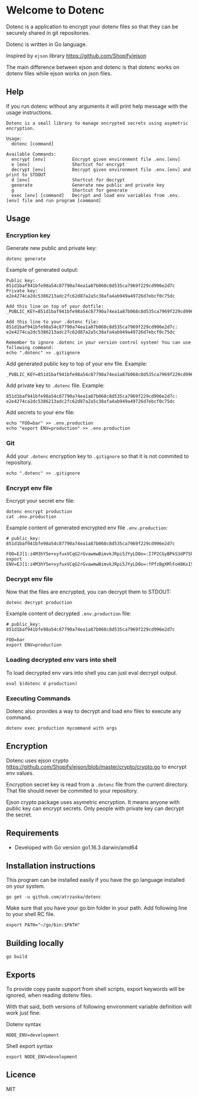 # Welcome to Dotenc

Dotenc is a application to encrypt your dotenv files
so that they can be securely shared in git repositories.

Dotenc is written in Go language.

Inspired by `ejson` library https://github.com/Shopify/ejson

The main difference between ejson and dotenc is that
dotenc works on dotenv files while ejson works on json files.

## Help

If you run dotenc without any arguments it will print help message with the usage instructions.

    Dotenc is a small library to manage encrypted secrets using asymetric encryption.

    Usage:
      dotenc [command]

    Available Commands:
      encrypt [env]          Encrypt given environment file .env.[env]
      e [env]                Shortcut for encrypt
      decrypt [env]          Decrypt given environment file .env.[env] and print to STDOUT
      d [env]                Shortcut for decrypt
      generate               Generate new public and private key
      g                      Shortcut for generate
      exec [env] [command]   Decrypt and load env variables from .env.[env] file and run program [command]

## Usage

### Encryption key

Generate new public and private key:

    dotenc generate

Example of generated output:

    Public key: 851d1baf941bfe98a54c87790a74ea1a87b068c8d535ca7969f229cd996e2d7c
    Private key: e2e4274ca2dc5386213adc2fc62d87a2a5c38afa4ab949a49726d7ebcf0c75dc

    Add this line on top of your dotfile:
    _PUBLIC_KEY=851d1baf941bfe98a54c87790a74ea1a87b068c8d535ca7969f229cd996e2d7c

    Add this line to your .dotenc file:
    851d1baf941bfe98a54c87790a74ea1a87b068c8d535ca7969f229cd996e2d7c: e2e4274ca2dc5386213adc2fc62d87a2a5c38afa4ab949a49726d7ebcf0c75dc

    Remember to ignore .dotenc in your version control system! You can use following command:
    echo ".dotenc" >> .gitignore

Add generated public key to top of your env file. Example:

    _PUBLIC_KEY=851d1baf941bfe98a54c87790a74ea1a87b068c8d535ca7969f229cd996e2d7c

Add private key to `.dotenc` file. Example:

    851d1baf941bfe98a54c87790a74ea1a87b068c8d535ca7969f229cd996e2d7c: e2e4274ca2dc5386213adc2fc62d87a2a5c38afa4ab949a49726d7ebcf0c75dc

Add secrets to your env file:

    echo "FOO=bar" >> .env.production
    echo "export ENV=production" >> .env.production

### Git

Add your `.dotenc` encryption key to `.gitignore` so that it is not commited to repository.

    echo ".dotenc" >> .gitignore

### Encrypt env file

Encrypt your secret env file:

    dotenc encrypt production
    cat .env.production

Example content of generated encrypted env file `.env.production`:

    # public_key: 851d1baf941bfe98a54c87790a74ea1a87b068c8d535ca7969f229cd996e2d7c

    FOO=EJ[1:z4M3hY5e+xyfuxVCqG2rGvawmwBimvkJRpi5JYyLD0o=:I7P2CGyBPkS3dP7Sh/3VYFg2Aa0T6VdX:oqEhBaNMA54bDhOotPqVsqBH1g==]
    export ENV=EJ[1:z4M3hY5e+xyfuxVCqG2rGvawmwBimvkJRpi5JYyLD0o=:fPfzBgXMlFo48KxIS4wpAembxuVUgPjA:L+3ZdxinpRixIn5IsTtDkc6AwaFu6SoVX14=]

### Decrypt env file

Now that the files are encrypted, you can decrypt them to STDOUT:

    dotenc decrypt production

Example content of decrypted `.env.production` file:

    # public_key: 851d1baf941bfe98a54c87790a74ea1a87b068c8d535ca7969f229cd996e2d7c

    FOO=bar
    export ENV=production

### Loading decrypted env vars into shell

To load decrypted env vars into shell you can just eval decrypt output.

    eval $(dotenc d production)

### Executing Commands

Dotenc also provides a way to decrypt and load env files to execute any command.

    dotenv exec production mycommand with args

## Encryption

Dotenc uses ejson crypto https://github.com/Shopify/ejson/blob/master/crypto/crypto.go to encrypt env values.

Encryption secret key is read from a `.dotenc` file from the current directory.
That file should never be commited to your repository.

Ejson crypto package uses asymetric encryption.
It means anyone with public key can encrypt secrets.
Only people with private key can decrypt the secret.

## Requirements

- Developed with Go version go1.16.3 darwin/amd64

## Installation instructions

This program can be installed easily if you have the go language installed on your system.

    go get -u github.com/atrzaska/dotenc

Make sure that you have your go bin folder in your path. Add following line to your shell RC file.

    export PATH="~/go/bin:$PATH"

## Building locally

    go build

## Exports

To provide copy paste support from shell scripts, export keywords will be ignored, when reading dotenv files.

With that said, both versions of following environment variable definition will work just fine:

Dotenv syntax

    NODE_ENV=development

Shell export syntax

    export NODE_ENV=development

## Licence

MIT
